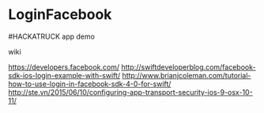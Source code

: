 # LoginFacebook
#HACKATRUCK app demo

wiki

https://developers.facebook.com/
http://swiftdeveloperblog.com/facebook-sdk-ios-login-example-with-swift/
http://www.brianjcoleman.com/tutorial-how-to-use-login-in-facebook-sdk-4-0-for-swift/
http://ste.vn/2015/06/10/configuring-app-transport-security-ios-9-osx-10-11/
